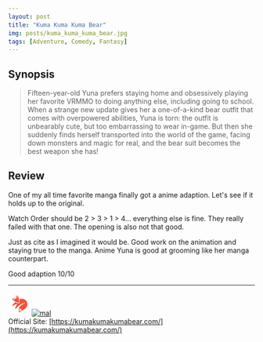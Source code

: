 ```yaml
---
layout: post
title: "Kuma Kuma Kuma Bear"
img: posts/kuma_kuma_kuma_bear.jpg 
tags: [Adventure, Comedy, Fantasy]
---
```


## Synopsis
>Fifteen-year-old Yuna prefers staying home and obsessively playing her favorite VRMMO to doing anything else, including going to school. When a strange new update gives her a one-of-a-kind bear outfit that comes with overpowered abilities, Yuna is torn: the outfit is unbearably cute, but too embarrassing to wear in-game. But then she suddenly finds herself transported into the world of the game, facing down monsters and magic for real, and the bear suit becomes the best weapon she has!

## Review
One of my all time favorite manga finally got a anime adaption. Let's see if it holds up to the original.

Watch Order should be 2 > 3 > 1 > 4... everything else is fine. They really failed with that one. The opening is also not that good. 

Just as cite as I imagined it would be. Good work on the animation and staying true to the manga. Anime Yuna is good at grooming like her manga counterpart.
   
Good adaption 10/10

---

[![kitsu](..\assets\img\kitsu.png)](https://kitsu.io/anime/kuma-kuma-kuma-bear)[![mal](..\assets\img\mal.ico)](https://myanimelist.net/anime/40974/Kuma_Kuma_Kuma_Bear)  
Official Site: [https://kumakumakumabear.com/](https://kumakumakumabear.com/)